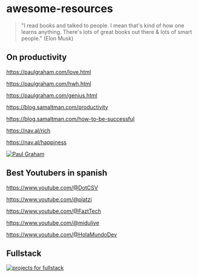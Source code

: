 # awesome-resources
> "I read books and talked to people. I mean that's kind of how one learns anything. There's lots of great books out there & lots of smart people." (Elon Musk)
## On productivity

https://paulgraham.com/love.html

https://paulgraham.com/hwh.html

https://paulgraham.com/genius.html


https://blog.samaltman.com/productivity

https://blog.samaltman.com/how-to-be-successful

https://nav.al/rich

https://nav.al/happiness

[![Paul Graham](https://pbs.twimg.com/media/E1vS9WwWUAEYYaR?format=jpg&name=medium)](https://paulgraham.com/articles.html)
## Best Youtubers in spanish
https://www.youtube.com/@DotCSV

https://www.youtube.com/@platzi

https://www.youtube.com/@FaztTech

https://www.youtube.com/@midulive

https://www.youtube.com/@HolaMundoDev



## Fullstack

[![projects for fullstack](http://img.youtube.com/vi/Osy0yuxuEOw/0.jpg)](https://www.youtube.com/watch?v=Osy0yuxuEOw)

